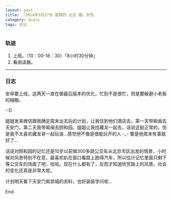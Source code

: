 ```yaml
---
layout: post
title: 『2014年3月27日 星期四 北京 霾』封包
category: diary
tags: 日记
---
```


### **轨迹**
1. 上班。（10：00-18：30）「8小时30分钟」
2. 看阅读器。

- - -

### **日志**

安卓要上线，这两天一直在做最后版本的优化，忙到不是很忙，但是要躲避小老板的贼眼。 

:-D

姐姐发来微信跟我确定周末出去玩的计划，让我住到他们酒店去，第一天带紫闽去天安门，第二天我带紫闽去颐和园。姐姐让我找藏龙一起去，话说这挺正常的，但是我不太喜欢藏龙哥一起玩诶…感觉他不像是很能玩开的人 -_- 要是他周末有事就好了…

话说对颐和园的记忆还是10岁以前做300多路公交车从北京市区出发的情景，小时候对风景特别不在意，最喜欢趴在窗口看路上跑得汽车，所以估计记忆里面只剩下等公交车的场面了吧，哈哈。现在什么都有了，反而才知道欣赏路上的风景。社会的变化还真是非常大呢。

计划明天看下天安门紫禁城的资料，也好装装学问呢…

End.

